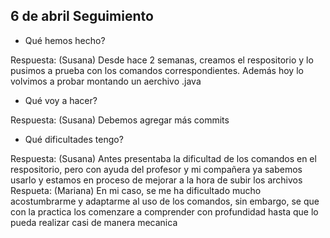 ## 6 de abril Seguimiento

- Qué hemos hecho?

Respuesta: (Susana)
Desde hace 2 semanas, creamos el respositorio y lo pusimos a prueba con los comandos correspondientes. Además hoy lo volvimos a probar montando un aerchivo .java


- Qué voy a hacer?

Respuesta: (Susana) 
Debemos agregar más commits

- Qué dificultades tengo?

Respuesta: (Susana)
Antes presentaba la dificultad de los comandos en el respositorio, pero con ayuda del profesor y mi compañera ya sabemos usarlo y estamos en proceso de mejorar a la hora de subir los archivos
Respueta: (Mariana)
En mi caso, se me ha dificultado mucho acostumbrarme y adaptarme al uso de los comandos, sin embargo, se que con la practica los comenzare a comprender con profundidad hasta que lo pueda realizar casi de manera mecanica

